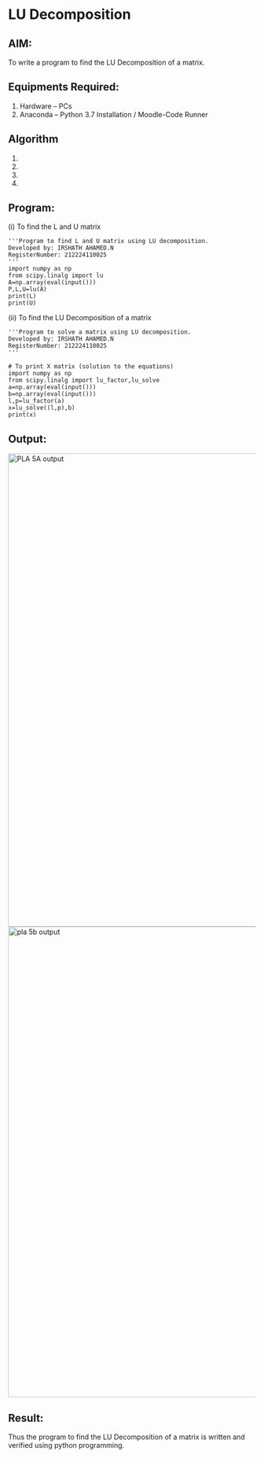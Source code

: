 # LU Decomposition 

## AIM:
To write a program to find the LU Decomposition of a matrix.

## Equipments Required:
1. Hardware – PCs
2. Anaconda – Python 3.7 Installation / Moodle-Code Runner

## Algorithm
1. 
2. 
3. 
4. 

## Program:
(i) To find the L and U matrix
```
'''Program to find L and U matrix using LU decomposition.
Developed by: IRSHATH AHAMED.N
RegisterNumber: 212224110025
'''
import numpy as np
from scipy.linalg import lu
A=np.array(eval(input()))
P,L,U=lu(A)
print(L)
print(U)
```
(ii) To find the LU Decomposition of a matrix
```
'''Program to solve a matrix using LU decomposition.
Developed by: IRSHATH AHAMED.N
RegisterNumber: 212224110025
'''

# To print X matrix (solution to the equations)
import numpy as np
from scipy.linalg import lu_factor,lu_solve
a=np.array(eval(input()))
b=np.array(eval(input()))
l,p=lu_factor(a)
x=lu_solve((l,p),b)
print(x)

```

## Output:

<img width="1307" height="962" alt="PLA 5A output" src="https://github.com/user-attachments/assets/ea5a8bc1-8d3a-4f77-8e9a-7a4086994a7d" />
<img width="1286" height="957" alt="pla 5b output" src="https://github.com/user-attachments/assets/5d588011-df6a-4757-9e7f-551b696bee1c" />



## Result:
Thus the program to find the LU Decomposition of a matrix is written and verified using python programming.

